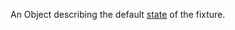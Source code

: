 An Object describing the default [state](#/api/engine/fixtures/images?anchor=state) of the fixture.

